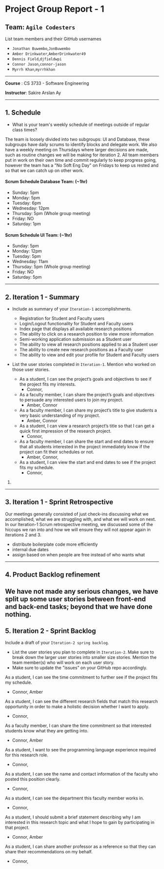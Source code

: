 # Project Group Report - 1

## Team: `Agile Codesters`

List team members and their GitHub usernames

-   `Jonathan Buwembo`,`JonBuwembo`
-   `Amber Drinkwater`,`AmberDrinkwater49`
-   `Dennis Field`,`djfieldwpi`
-   `Connor Jason`,`connor-jason`
-   `Myrrh Khan`,`myrrhkhan`

---

**Course** : CS 3733 - Software Engineering

**Instructor**: Sakire Arslan Ay

---

## 1. Schedule

-   What is your team's weekly schedule of meetings outside of regular class times?

The team is loosely divided into two subgroups: UI and Database, these subgroups have daily scrums to identify blocks and delegate work. We also have a weekly meeting on Thursdays where larger decisions are made, such as routine changes we will be making for iteration 2. All team members put in work on their own time and commit regularly to keep progress going, however the team has a "No Soft Eng Day" on Fridays to keep us rested and so that we can catch up on other work.

#### Scrum Schedule Database Team: (~1hr)

-   Sunday: 5pm
-   Monday: 5pm
-   Tuesday: 6pm
-   Wednesday: 12pm
-   Thursday: 5pm (Whole group meeting)
-   Friday: NO
-   Saturday: 1pm

#### Scrum Schedule UI Team: (~1hr)

-   Sunday: 5pm
-   Monday: 12pm
-   Tuesday: 5pm
-   Wednesday: 11am
-   Thursday: 5pm (Whole group meeting)
-   Friday: NO
-   Saturday: 5pm

---

## 2. Iteration 1 - Summary

-   Include as summary of your `Iteration-1` accomplishments.

    -   Registration for Student and Faculty users
    -   Login/Logout functionality for Student and Faculty users
    -   Index page that displays all available research positions
    -   The ability to click on a research position to view more information
    -   Semi-working application submission as a Student user
    -   The ability to view all research positions applied to as a Student user
    -   The ability to create new research positions as a Faculty user
    -   The ability to view and edit your profile for Student and Faculty users

-   List the user stories completed in `Iteration-1`. Mention who worked on those user stories.
    -   As a student, I can see the project’s goals and objectives to see if the project fits my interests.
        -   Connor,
    -   As a faculty member, I can share the project’s goals and objectives to persuade any interested users to join my project.
        -   Amber, Connor
    -   As a faculty member, I can share my project’s title to give students a very basic understanding of my project.
        -   Amber, Connor
    -   As a student, I can view a research project’s title so that I can get a quick first impression of the research project.
        -   Connor,
    -   As a faculty member, I can share the start and end dates to ensure that all students interested in the project immediately know if the project can fit their schedules or not.
        -   Amber, Connor,
    -   As a student, I can view the start and end dates to see if the project fits my schedule.
        -   Connor,

1.

---

## 3. Iteration 1 - Sprint Retrospective

Our meetings generally consisted of just check-ins discussing what we accomplished, what we are struggling with, and what we will work on next. In our Iteration-1 Scrum retrospective meeting, we discussed some of the hiccups we ran into and how we will ensure they will not appear again in iterations 2 and 3.

-   distribute boilerplate code more efficiently
-   internal due dates
-   assign based on when people are free instead of who wants what

---

## 4. Product Backlog refinement

## We have not made any serious changes, we have split up some user stories between front-end and back-end tasks; beyond that we have done nothing.

## 5. Iteration 2 - Sprint Backlog

Include a draft of your `Iteration-2 spring backlog`.

-   List the user stories you plan to complete in `Iteration-2`. Make sure to break down the larger user stories into smaller size stories. Mention the team member(s) who will work on each user story.
-   Make sure to update the "issues" on your GitHub repo accordingly.

As a student, I can see the time commitment to further see if the project fits my schedule.

-   Connor, Amber

As a student, I can see the different research fields that match this research opportunity in order to make a holistic decision whether I want to apply.

-   Connor,

As a faculty member, I can share the time commitment so that interested students know what they are getting into.

-   Connor, Amber

As a student, I want to see the programming language experience required for this research role.

-   Connor,

As a student, I can see the name and contact information of the faculty who posted this position clearly.

-   Connor,

As a student, I can see the department this faculty member works in.

-   Connor,

As a student, I should submit a brief statement describing why I am interested in this research topic and what I hope to gain by participating in that project.

-   Connor, Amber

As a student, I can share another professor as a reference so that they can share their recommendations on my behalf.

-   Connor,
